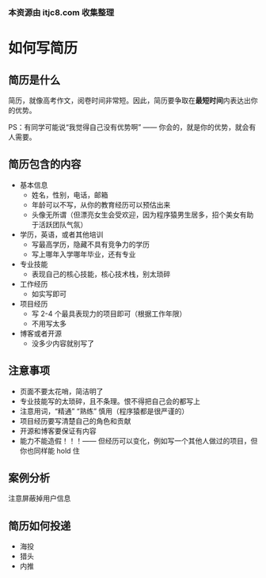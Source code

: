 ### 本资源由 itjc8.com 收集整理
# 如何写简历

## 简历是什么

简历，就像高考作文，阅卷时间非常短。因此，简历要争取在**最短时间**内表达出你的优势。

PS：有同学可能说“我觉得自己没有优势啊” —— 你会的，就是你的优势，就会有人需要。

## 简历包含的内容

- 基本信息
    - 姓名，性别，电话，邮箱
    - 年龄可以不写，从你的教育经历可以预估出来
    - 头像无所谓（但漂亮女生会受欢迎，因为程序猿男生居多，招个美女有助于活跃团队气氛）
- 学历，英语，或者其他培训
    - 写最高学历，隐藏不具有竞争力的学历
    - 写上哪年入学哪年毕业，还有专业
- 专业技能
    - 表现自己的核心技能，核心技术栈，别太琐碎
- 工作经历
    - 如实写即可
- 项目经历
    - 写 2-4 个最具表现力的项目即可（根据工作年限）
    - 不用写太多
- 博客或者开源
    - 没多少内容就别写了

## 注意事项

- 页面不要太花哨，简洁明了
- 专业技能写的太琐碎，且不条理。恨不得把自己会的都写上
- 注意用词，“精通” “熟练” 慎用（程序猿都是很严谨的）
- 项目经历要写清楚自己的角色和贡献
- 开源和博客要保证有内容
- 能力不能造假！！！—— 但经历可以变化，例如写一个其他人做过的项目，但你也同样能 hold 住

## 案例分析

注意屏蔽掉用户信息

## 简历如何投递

- 海投
- 猎头
- 内推
